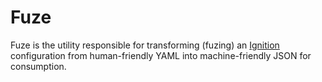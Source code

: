 # Fuze

Fuze is the utility responsible for transforming (fuzing) an
[Ignition](https://github.com/coreos/ignition) configuration from
human-friendly YAML into machine-friendly JSON for consumption.
